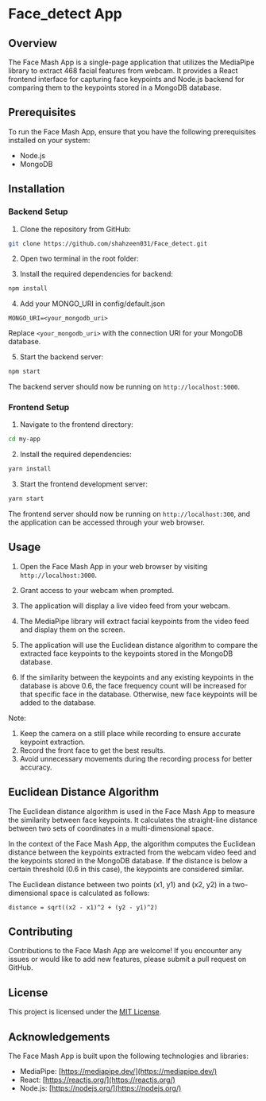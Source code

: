 # Face_detect App



## Overview
The Face Mash App is a single-page application that utilizes the MediaPipe library to extract 468 facial features from webcam. It provides a React frontend interface for capturing face keypoints and Node.js backend for comparing them to the keypoints stored in a MongoDB database.

## Prerequisites
To run the Face Mash App, ensure that you have the following prerequisites installed on your system:

- Node.js
- MongoDB 

## Installation

### Backend Setup
1. Clone the repository from GitHub:

```bash
git clone https://github.com/shahzeen031/Face_detect.git
```


2. Open two terminal in the root folder:



3. Install the required dependencies for backend:

```bash
npm install
```

4. Add your MONGO_URI in config/default.json

```
MONGO_URI=<your_mongodb_uri>
```

Replace `<your_mongodb_uri>` with the connection URI for your MongoDB database.

5. Start the backend server:

```bash
npm start
```

The backend server should now be running on `http://localhost:5000`.

### Frontend Setup
1. Navigate to the frontend directory:

```bash
cd my-app
```

2. Install the required dependencies:

```bash
yarn install
```

3. Start the frontend development server:

```bash
yarn start
```

The frontend server should now be running on `http://localhost:300`, and the application can be accessed through your web browser.

## Usage
1. Open the Face Mash App in your web browser by visiting `http://localhost:3000`.

2. Grant access to your webcam when prompted.

3. The application will display a live video feed from your webcam.

4. The MediaPipe library will extract facial keypoints from the video feed and display them on the screen.

5. The application will use the Euclidean distance algorithm to compare the extracted face keypoints to the keypoints stored in the MongoDB database.

6. If the similarity between the keypoints and any existing keypoints in the database is above 0.6, the face frequency count will be increased for that specific face in the database. Otherwise, new face keypoints will be added to the database.

Note:

1. Keep the camera on a still place while recording to ensure accurate keypoint extraction.
2. Record the front face to get the best results.
3. Avoid unnecessary movements during the recording process for better accuracy.

## Euclidean Distance Algorithm
The Euclidean distance algorithm is used in the Face Mash App to measure the similarity between face keypoints. It calculates the straight-line distance between two sets of coordinates in a multi-dimensional space.

In the context of the Face Mash App, the algorithm computes the Euclidean distance between the keypoints extracted from the webcam video feed and the keypoints stored in the MongoDB database. If the distance is below a certain threshold (0.6 in this case), the keypoints are considered similar.

The Euclidean distance between two points (x1, y1) and (x2, y2) in a two-dimensional space is calculated as follows:

```
distance = sqrt((x2 - x1)^2 + (y2 - y1)^2)
```

## Contributing
Contributions to the Face Mash App are welcome! If you encounter any issues or would like to add new features, please submit a pull request on GitHub.

## License
This project is licensed under the [MIT License](https://opensource.org/licenses/MIT).

## Acknowledgements
The Face Mash App is built upon the following technologies and libraries:

- MediaPipe: [https://mediapipe.dev/](https://mediapipe.dev/)
- React: [https://reactjs.org/](https://reactjs.org/)
- Node.js: [https://nodejs.org/](https://nodejs.org/)
